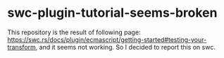 # swc-plugin-tutorial-seems-broken

This repository is the result of following page: https://swc.rs/docs/plugin/ecmascript/getting-started#testing-your-transform, and it seems not working. So I decided to report this on swc.
